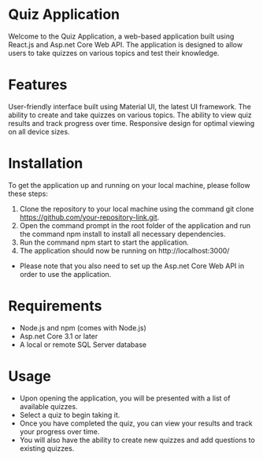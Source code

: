 
# Quiz Application
Welcome to the Quiz Application, a web-based application built using React.js and Asp.net Core Web API. The application is designed to allow users to take quizzes on various topics and test their knowledge.

# Features
User-friendly interface built using Material UI, the latest UI framework.
The ability to create and take quizzes on various topics.
The ability to view quiz results and track progress over time.
Responsive design for optimal viewing on all device sizes.
# Installation
To get the application up and running on your local machine, please follow these steps:

1) Clone the repository to your local machine using the command git clone https://github.com/your-repository-link.git.
2) Open the command prompt in the root folder of the application and run the command npm install to install all necessary dependencies.
3) Run the command npm start to start the application.
4) The application should now be running on http://localhost:3000/
* Please note that you also need to set up the Asp.net Core Web API in order to use the application.

# Requirements
*  Node.js and npm (comes with Node.js)
*  Asp.net Core 3.1 or later
* A local or remote SQL Server database
# Usage
* Upon opening the application, you will be presented with a list of available quizzes.
* Select a quiz to begin taking it.
* Once you have completed the quiz, you can view your results and track your progress over time.
* You will also have the ability to create new quizzes and add questions to existing quizzes.

